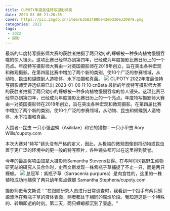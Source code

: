 ```yaml
---
title: CUPOTY年度最佳特写摄影师奖
date: 2023-01-06 21:26:35
cover: https://pic.imgdb.cn/item/63b82489be43e0d30e330978.png
categories: 2022
tags:
 - 2022
 - 摄影
---
```

最新的年度特写摄影师大赛的获胜者拍摄了两只幼小的蝾螈被一种多肉植物慢慢吞噬的惊人镜头。这项比赛已经举办到第四年，已经成为年度摄影比赛日历上的一个亮点。年度特写摄影师大赛由一对英国摄影师在2018年创立，旨在突出各种宏观和微观摄影。在第四届比赛中增加了两个新的类别，使10个广泛的参赛领域，从动物、昆虫和蝴蝶到人造物体、水下拍摄和真菌。
![](https://pic.imgdb.cn/item/63b82489be43e0d30e330936.png)
CUPOTY 2022年度最佳特写摄影师奖评选结果已出
2023-01-06 11:10·cnBeta
最新的年度特写摄影师大赛的获胜者拍摄了两只幼小的蝾螈被一种多肉植物慢慢吞噬的惊人镜头。这项比赛已经举办到第四年，已经成为年度摄影比赛日历上的一个亮点。年度特写摄影师大赛由一对英国摄影师在2018年创立，旨在突出各种宏观和微观摄影。在第四届比赛中增加了两个新的类别，使10个广泛的参赛领域，从动物、昆虫和蝴蝶到人造物体、水下拍摄和真菌。


入围者--昆虫 一只小强盗蝇（Asilidae）和它的猎物：一只小甲虫 Rory Wills/cupoty.com

本次大赛对"特写"镜头没有严格的定义，因此，从极端的微观图像到将动物或昆虫置于更广泛的环境中的更一般的特写照片，各种镜头都可以在这里得到赞誉。

今年的最高奖项由加拿大摄影师Samantha Stevens获得。在与阿尔冈昆野生动物研究站的研究人员合作时，史蒂文斯发现一株紫瓶子草捕捉了不止一只，而是两只蝾螈。
![](https://pic.imgdb.cn/item/63b82489be43e0d30e330978.png)
总冠军：紫瓶子草（Sarracenia purpurea）是肉食性的，这里的一株植物成功地捕获了两只幼年斑点蝾螈 Samantha Stephens/cupoty.com

摄影师史蒂文斯说："在跟随研究人员进行日常调查时，我看到一个投手有两只蝾螈漂浮在紫瓶子草的液体表面，两者都处于相同的腐烂阶段。我知道这是一个特殊的、转瞬即逝的时刻。第二天，两只蝾螈都沉到了壶底。"


